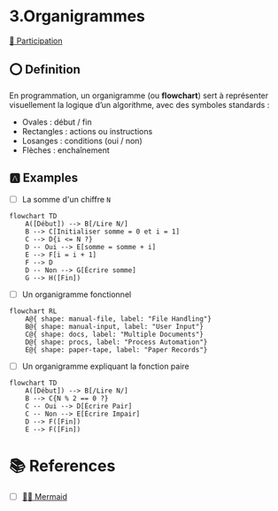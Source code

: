 # 3.Organigrammes

[:tada: Participation](.scripts/Participation.md)

## :o: Definition

En programmation, un organigramme (ou **flowchart**) sert à représenter visuellement la logique d’un algorithme, avec des symboles standards :

- Ovales : début / fin
- Rectangles : actions ou instructions
- Losanges : conditions (oui / non)
- Flèches : enchaînement

## :a: Examples

- [ ] La somme d'un chiffre `N`

```mermaid
flowchart TD
    A([Début]) --> B[/Lire N/]
    B --> C[Initialiser somme = 0 et i = 1]
    C --> D{i <= N ?}
    D -- Oui --> E[somme = somme + i]
    E --> F[i = i + 1]
    F --> D
    D -- Non --> G[Écrire somme]
    G --> H([Fin])
```

- [ ] Un organigramme fonctionnel

```mermaid
flowchart RL
    A@{ shape: manual-file, label: "File Handling"}
    B@{ shape: manual-input, label: "User Input"}
    C@{ shape: docs, label: "Multiple Documents"}
    D@{ shape: procs, label: "Process Automation"}
    E@{ shape: paper-tape, label: "Paper Records"}
```

- [ ] Un organigramme expliquant la fonction paire

```mermaid
flowchart TD
    A([Début]) --> B[/Lire N/]
    B --> C{N % 2 == 0 ?}
    C -- Oui --> D[Écrire Pair]
    C -- Non --> E[Écrire Impair]
    D --> F([Fin])
    E --> F([Fin])
```
# :books: References

- [ ] [:mermaid: Mermaid](https://mermaid.js.org)
